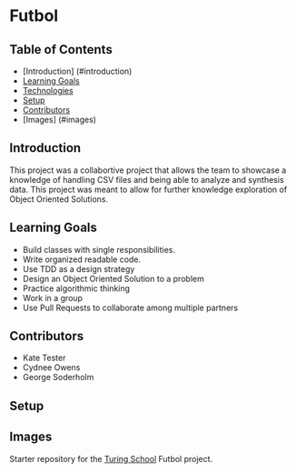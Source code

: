 # Futbol

## Table of Contents
  * [Introduction] (#introduction)
  * [Learning Goals](#learning-goals)
  * [Technologies](#technologies)
  * [Setup](#setup)
  * [Contributors](#contributors)
  * [Images] (#images)

## Introduction

  This project was a collabortive project that allows the team to showcase a knowledge of handling CSV files and being able to analyze and synthesis data. This 
  project was meant to allow for further knowledge exploration of Object Oriented Solutions. 
  
## Learning Goals  
  
  * Build classes with single responsibilities.
  * Write organized readable code.
  * Use TDD as a design strategy
  * Design an Object Oriented Solution to a problem
  * Practice algorithmic thinking
  * Work in a group
  * Use Pull Requests to collaborate among multiple partners
  
## Contributors 

  * Kate Tester 
  * Cydnee Owens
  * George Soderholm

## Setup


## Images 
 

  



Starter repository for the [Turing School](https://turing.io/) Futbol project.
